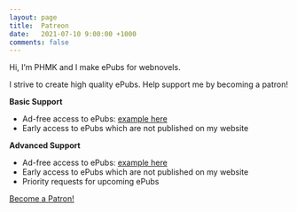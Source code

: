 ```yaml
---
layout: page
title:  Patreon
date:   2021-07-10 9:00:00 +1000
comments: false
---
```


Hi, I’m PHMK and I make ePubs for webnovels.

I strive to create high quality ePubs. Help support me by becoming a patron!

**Basic Support**
* Ad-free access to ePubs: <a href="https://hackmd.io/@PHMK/HJ88Pc86_" target="_blank" rel="noopener">example here</a>
* Early access to ePubs which are not published on my website

**Advanced Support**
* Ad-free access to ePubs: <a href="https://hackmd.io/@PHMK/HJ88Pc86_" target="_blank" rel="noopener">example here</a>
* Early access to ePubs which are not published on my website
* Priority requests for upcoming ePubs

<a href="https://www.patreon.com/bePatron?u=9028160" data-patreon-widget-type="become-patron-button">Become a Patron!</a><script async src="https://c6.patreon.com/becomePatronButton.bundle.js"></script>
